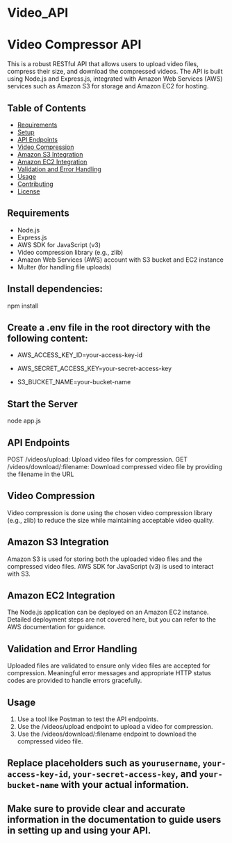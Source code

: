 # Video_API

# Video Compressor API

This is a robust RESTful API that allows users to upload video files, compress their size, and download the compressed videos. The API is built using Node.js and Express.js, 
integrated with Amazon Web Services (AWS) services such as Amazon S3 for storage and Amazon EC2 for hosting.

## Table of Contents

- [Requirements](#requirements)
- [Setup](#setup)
- [API Endpoints](#api-endpoints)
- [Video Compression](#video-compression)
- [Amazon S3 Integration](#amazon-s3-integration)
- [Amazon EC2 Integration](#amazon-ec2-integration)
- [Validation and Error Handling](#validation-and-error-handling)
- [Usage](#usage)
- [Contributing](#contributing)
- [License](#license)

## Requirements

- Node.js
- Express.js
- AWS SDK for JavaScript (v3)
- Video compression library (e.g., zlib)
- Amazon Web Services (AWS) account with S3 bucket and EC2 instance
- Multer (for handling file uploads)

## Install dependencies:

npm install

##  Create a .env file in the root directory with the following content:

* AWS_ACCESS_KEY_ID=your-access-key-id

* AWS_SECRET_ACCESS_KEY=your-secret-access-key

* S3_BUCKET_NAME=your-bucket-name



## Start the Server 

node app.js

## API Endpoints

POST /videos/upload: Upload video files for compression.
GET /videos/download/:filename: Download compressed video file by providing the filename in the URL


## Video Compression
Video compression is done using the chosen video compression library (e.g., zlib) to reduce the size while maintaining acceptable video quality.

## Amazon S3 Integration
Amazon S3 is used for storing both the uploaded video files and the compressed video files. AWS SDK for JavaScript (v3) is used to interact with S3.

## Amazon EC2 Integration
The Node.js application can be deployed on an Amazon EC2 instance. Detailed deployment steps are not covered here, but you can refer to the AWS documentation for guidance.

## Validation and Error Handling
Uploaded files are validated to ensure only video files are accepted for compression.
Meaningful error messages and appropriate HTTP status codes are provided to handle errors gracefully.

## Usage
1. Use a tool like Postman to test the API endpoints.
2. Use the /videos/upload endpoint to upload a video for compression.
3. Use the /videos/download/:filename endpoint to download the compressed video file.


## Replace placeholders such as `yourusername`, `your-access-key-id`, `your-secret-access-key`, and `your-bucket-name` with your actual information.

## Make sure to provide clear and accurate information in the documentation to guide users in setting up and using your API.




